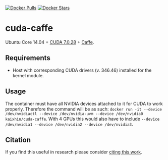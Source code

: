 [![Docker Pulls](https://img.shields.io/docker/pulls/kaixhin/cuda-caffe.svg)](https://hub.docker.com/r/kaixhin/cuda-caffe/)
[![Docker Stars](https://img.shields.io/docker/stars/kaixhin/cuda-caffe.svg)](https://hub.docker.com/r/kaixhin/cuda-caffe/)

cuda-caffe
==========
Ubuntu Core 14.04 + [CUDA 7.0.28](http://www.nvidia.com/object/cuda_home_new.html) + [Caffe](http://caffe.berkeleyvision.org/).

Requirements
------------

- Host with corresponding CUDA drivers (v. 346.46) installed for the kernel module.

Usage
-----
The container must have all NVIDIA devices attached to it for CUDA to work properly.
Therefore the command will be as such: `docker run -it --device /dev/nvidiactl --device /dev/nvidia-uvm --device /dev/nvidia0 kaixhin/cuda-caffe`.
With 4 GPUs this would also have to include `--device /dev/nvidia1 --device /dev/nvidia2 --device /dev/nvidia3`.

Citation
--------
If you find this useful in research please consider [citing this work](https://github.com/Kaixhin/dockerfiles/blob/master/CITATION.md).
